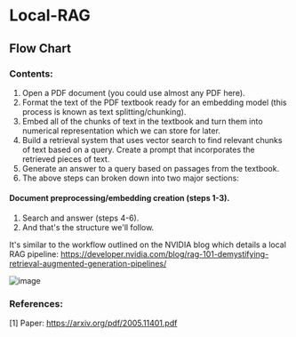 # Local-RAG

## Flow Chart

### Contents:
1. Open a PDF document (you could use almost any PDF here).</br>
2. Format the text of the PDF textbook ready for an embedding model (this process is known as text splitting/chunking).</br>
3. Embed all of the chunks of text in the textbook and turn them into numerical representation which we can store for later.</br>
4. Build a retrieval system that uses vector search to find relevant chunks of text based on a query. Create a prompt that incorporates the retrieved pieces of text.</br>
5. Generate an answer to a query based on passages from the textbook.</br>
6. The above steps can broken down into two major sections:</br>

#### Document preprocessing/embedding creation (steps 1-3).
1. Search and answer (steps 4-6).</br>
2. And that's the structure we'll follow.</br>

It's similar to the workflow outlined on the NVIDIA blog which details a local RAG pipeline: https://developer.nvidia.com/blog/rag-101-demystifying-retrieval-augmented-generation-pipelines/

![image](https://github.com/srsapireddy/Local-RAG/assets/32967087/b391d0a2-5bb7-410b-a14a-1c4508469454)

### References:
[1] Paper: https://arxiv.org/pdf/2005.11401.pdf
